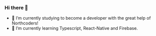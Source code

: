 ### Hi there 👋

- 🔭 I’m currently studying to become a developer with the great help of Northcoders!
- 🌱 I’m currently learning Typescript, React-Native and Firebase.
